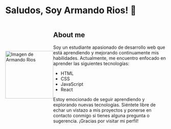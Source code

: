 # Saludos, Soy Armando Rios! 👋

<div style="display: flex; align-items: center;">
  <div style="flex-basis: 50%; max-width: 200px;">
    <img src="https://probot.media/AtP5iUW8Xg.png" alt="Imagen de Armando Rios" style="width: 150px; height: 150px">
  </div>
  <div style="flex-grow: 1;">
    <h2>About me</h2>
    <p>Soy un estudiante apasionado de desarrollo web que está aprendiendo y mejorando continuamente mis habilidades. Actualmente, me encuentro enfocado en aprender las siguientes tecnologías:</p>
    <ul>
      <li>HTML</li>
      <li>CSS</li>
      <li>JavaScript</li>
      <li>React</li>
    </ul>
    <p>Estoy emocionado de seguir aprendiendo y explorando nuevas tecnologías. Siéntete libre de echar un vistazo a mis proyectos y ponerse en contacto conmigo si tienes alguna pregunta o sugerencia. ¡Gracias por visitar mi perfil!</p>
  </div>
</div>
